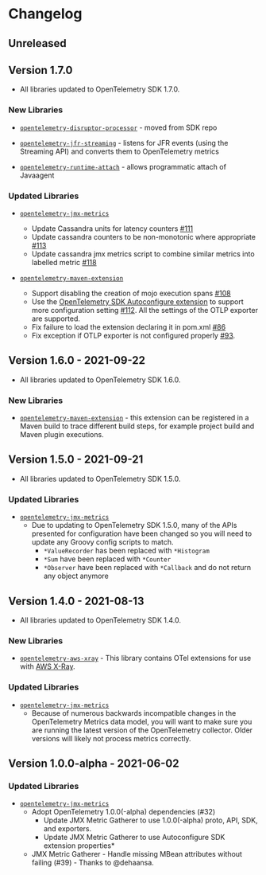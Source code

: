 # Changelog

## Unreleased

## Version 1.7.0

* All libraries updated to OpenTelemetry SDK 1.7.0.

### New Libraries

* [`opentelemetry-disruptor-processor`](https://github.com/open-telemetry/opentelemetry-java-contrib/tree/main/jfr-streaming) - moved from SDK repo

* [`opentelemetry-jfr-streaming`](https://github.com/open-telemetry/opentelemetry-java-contrib/tree/main/jfr-streaming) - listens for JFR events (using the Streaming API) and converts them to OpenTelemetry metrics

* [`opentelemetry-runtime-attach`](https://github.com/open-telemetry/opentelemetry-java-contrib/tree/main/runtime-attach) - allows programmatic attach of Javaagent

### Updated Libraries

* [`opentelemetry-jmx-metrics`](https://github.com/open-telemetry/opentelemetry-java-contrib/tree/main/jmx-metrics)
  * Update Cassandra units for latency counters
    [#111](https://github.com/open-telemetry/opentelemetry-java-contrib/pull/111)
  * Update cassandra counters to be non-monotonic where appropriate
    [#113](https://github.com/open-telemetry/opentelemetry-java-contrib/pull/113)
  * Update cassandra jmx metrics script to combine similar metrics into labelled metric
    [#118](https://github.com/open-telemetry/opentelemetry-java-contrib/pull/118)

* [`opentelemetry-maven-extension`](https://github.com/open-telemetry/opentelemetry-java-contrib/tree/main/maven-extension)
  * Support disabling the creation of mojo execution spans
    [#108](https://github.com/open-telemetry/opentelemetry-java-contrib/pull/108)
  * Use the [OpenTelemetry SDK Autoconfigure extension](https://github.com/open-telemetry/opentelemetry-java/tree/main/sdk-extensions/autoconfigure) to support more configuration setting
    [#112](https://github.com/open-telemetry/opentelemetry-java-contrib/pull/112). All the settings of the OTLP exporter are supported.
  * Fix failure to load the extension declaring it in pom.xml
    [#86](https://github.com/open-telemetry/opentelemetry-java-contrib/issues/86)
  * Fix exception if OTLP exporter is not configured properly
    [#93](https://github.com/open-telemetry/opentelemetry-java-contrib/issues/93).

## Version 1.6.0 - 2021-09-22

* All libraries updated to OpenTelemetry SDK 1.6.0.

### New Libraries

* [`opentelemetry-maven-extension`](https://github.com/open-telemetry/opentelemetry-java-contrib/tree/main/maven-extension) - this extension can be registered in a Maven build to trace different build steps, for example project build and Maven plugin executions.

## Version 1.5.0 - 2021-09-21

* All libraries updated to OpenTelemetry SDK 1.5.0.

### Updated Libraries

* [`opentelemetry-jmx-metrics`](https://github.com/open-telemetry/opentelemetry-java-contrib/tree/main/jmx-metrics)
  * Due to updating to OpenTelemetry SDK 1.5.0, many of the APIs presented for configuration have been changed so you will need to update any Groovy config scripts to match.
    * `*ValueRecorder` has been replaced with `*Histogram`
    * `*Sum` have been replaced with `*Counter`
    * `*Observer` have been replaced with `*Callback` and do not return any object anymore

## Version 1.4.0 - 2021-08-13

* All libraries updated to OpenTelemetry SDK 1.4.0.

### New Libraries

* [`opentelemetry-aws-xray`](https://github.com/open-telemetry/opentelemetry-java-contrib/tree/main/aws-xray) - This library contains OTel extensions for use with [AWS X-Ray](https://docs.aws.amazon.com/xray/index.html).

### Updated Libraries

* [`opentelemetry-jmx-metrics`](https://github.com/open-telemetry/opentelemetry-java-contrib/tree/main/jmx-metrics)
  * Because of numerous backwards incompatible changes in the OpenTelemetry Metrics data model, you will want to make sure you are running the latest version of the OpenTelemetry collector. Older versions will likely not process metrics correctly.

## Version 1.0.0-alpha - 2021-06-02

### Updated Libraries

* [`opentelemetry-jmx-metrics`](https://github.com/open-telemetry/opentelemetry-java-contrib/tree/main/jmx-metrics)
  * Adopt OpenTelemetry 1.0.0(-alpha) dependencies (#32)
    * Update JMX Metric Gatherer to use 1.0.0(-alpha) proto, API, SDK, and exporters.
    * Update JMX Metric Gatherer to use Autoconfigure SDK extension properties*
  * JMX Metric Gatherer - Handle missing MBean attributes without failing (#39) - Thanks to @dehaansa.
